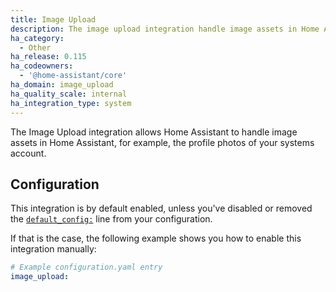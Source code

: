 ```yaml
---
title: Image Upload
description: The image upload integration handle image assets in Home Assistant.
ha_category:
  - Other
ha_release: 0.115
ha_codeowners:
  - '@home-assistant/core'
ha_domain: image_upload
ha_quality_scale: internal
ha_integration_type: system
---
```


The Image Upload integration allows Home Assistant to handle image assets in
Home Assistant, for example, the profile photos of your systems account.

## Configuration

This integration is by default enabled, unless you've disabled or removed the
[`default_config:`](/integrations/default_config/) line from your configuration.

If that is the case, the following example shows you how to enable this
integration manually:

```yaml
# Example configuration.yaml entry
image_upload:
```
